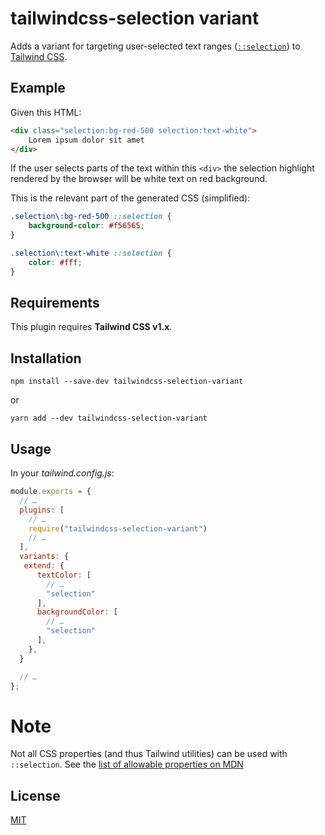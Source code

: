 # tailwindcss-selection variant

Adds a variant for targeting user-selected text ranges ([`::selection`](https://developer.mozilla.org/en-US/docs/Web/CSS/::selection)) to [Tailwind CSS](https://www.tailwindcss.com/).


## Example

Given this HTML:

```html
<div class="selection:bg-red-500 selection:text-white">
    Lorem ipsum dolor sit amet
</div>
```

If the user selects parts of the text within this `<div>` the selection highlight rendered by the browser will be white text on red background.

This is the relevant part of the generated CSS (simplified):

```css
.selection\:bg-red-500 ::selection {
    background-color: #f56565;
}

.selection\:text-white ::selection {
    color: #fff;
}
```

## Requirements

This plugin requires **Tailwind CSS v1.x**.

## Installation

```shell
npm install --save-dev tailwindcss-selection-variant
```

or

```shell
yarn add --dev tailwindcss-selection-variant
```

## Usage

In your _tailwind.config.js_:

```js
module.exports = {
  // …
  plugins: [
    // …
    require("tailwindcss-selection-variant")
    // …
  ],
  variants: {
   extend: {
      textColor: [
        // …
        "selection"
      ],
      backgroundColor: [
        // …
        "selection"
      ],
    },
  }

  // …
};
```

# Note

Not all CSS properties (and thus Tailwind utilities) can be used with `::selection`. See the [list of allowable properties on MDN](https://developer.mozilla.org/en-US/docs/Web/CSS/::selection#Allowable_properties)

## License

[MIT](https://philippbosch.mit-license.org/)
